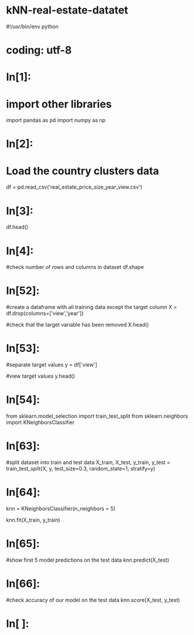# kNN-real-estate-datatet

#!/usr/bin/env python
# coding: utf-8

# In[1]:


# import other libraries
import pandas as pd 
import numpy as np 


# In[2]:


# Load the country clusters data
df = pd.read_csv('real_estate_price_size_year_view.csv')


# In[3]:


df.head()


# In[4]:


#check number of rows and columns in dataset
df.shape


# In[52]:


#create a dataframe with all training data except the target column
X = df.drop(columns=['view','year'])

#check that the target variable has been removed
X.head()


# In[53]:


#separate target values
y = df['view']

#view target values
y.head()


# In[54]:


from sklearn.model_selection import train_test_split
from sklearn.neighbors import KNeighborsClassifier


# In[63]:


#split dataset into train and test data
X_train, X_test, y_train, y_test = train_test_split(X, y, test_size=0.3, random_state=1, stratify=y)


# In[64]:


knn = KNeighborsClassifier(n_neighbors = 5)

knn.fit(X_train, y_train)


# In[65]:


#show first 5 model predictions on the test data
knn.predict(X_test)


# In[66]:


#check accuracy of our model on the test data
knn.score(X_test, y_test)


# In[ ]:




